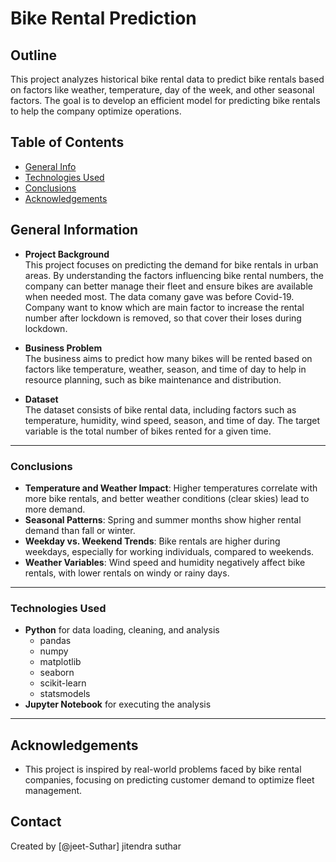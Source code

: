 # Bike Rental Prediction

## Outline
This project analyzes historical bike rental data to predict bike rentals based on factors like weather, temperature, day of the week, and other seasonal factors. The goal is to develop an efficient model for predicting bike rentals to help the company optimize operations.

## Table of Contents
* [General Info](#general-information)
* [Technologies Used](#technologies-used)
* [Conclusions](#conclusions)
* [Acknowledgements](#acknowledgements)

## General Information

- **Project Background**  
  This project focuses on predicting the demand for bike rentals in urban areas. By understanding the factors influencing bike rental numbers, the company can better manage their fleet and ensure bikes are available when needed most. The data comany gave was before Covid-19. Company want to know which are main factor to increase the rental number after lockdown is removed, so that cover their loses during lockdown.

- **Business Problem**  
  The business aims to predict how many bikes will be rented based on factors like temperature, weather, season, and time of day to help in resource planning, such as bike maintenance and distribution.

- **Dataset**  
  The dataset consists of bike rental data, including factors such as temperature, humidity, wind speed, season, and time of day. The target variable is the total number of bikes rented for a given time.

---

### Conclusions

- **Temperature and Weather Impact**: Higher temperatures correlate with more bike rentals, and better weather conditions (clear skies) lead to more demand.
- **Seasonal Patterns**: Spring and summer months show higher rental demand than fall or winter.
- **Weekday vs. Weekend Trends**: Bike rentals are higher during weekdays, especially for working individuals, compared to weekends.
- **Weather Variables**: Wind speed and humidity negatively affect bike rentals, with lower rentals on windy or rainy days.

---

### Technologies Used

- **Python** for data loading, cleaning, and analysis  
  - pandas  
  - numpy  
  - matplotlib  
  - seaborn  
  - scikit-learn
  - statsmodels
- **Jupyter Notebook** for executing the analysis

---

## Acknowledgements
- This project is inspired by real-world problems faced by bike rental companies, focusing on predicting customer demand to optimize fleet management.

## Contact
Created by [@jeet-Suthar] jitendra suthar
